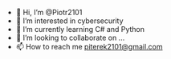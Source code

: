 - 👋 Hi, I’m @Piotr2101
- 👀 I’m interested in cybersecurity
- 🌱 I’m currently learning C# and Python
- 💞️ I’m looking to collaborate on ...
- 📫 How to reach me piterek2101@gmail.com

<!---
Piotr2101/Piotr2101 is a ✨ special ✨ repository because its `README.md` (this file) appears on your GitHub profile.
You can click the Preview link to take a look at your changes.
--->
